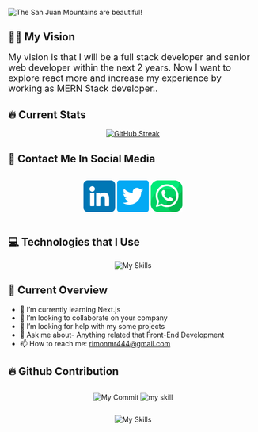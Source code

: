 
![The San Juan Mountains are beautiful!](/images/rimon.gif "San Juan Mountains")

<h2>👨‍🎓 My Vision </h2>
<p style="font-size:18px;">
My vision is that I will be a full stack developer and senior web developer within the next 2 years. Now I want to explore react more and increase my experience by working as MERN Stack developer..
</p>

<h2>🔥 Current Stats </h2>
<div align="center">

[![GitHub Streak](https://github-readme-streak-stats.herokuapp.com?user=Mezbah-u-Rimon&theme=algolia)](https://git.io/streak-stats)

</div>

<h2>📱 Contact Me In Social Media</h2>
<div align="center">
<div style="display: flex; justify-content:center; gap:10px;">

[![Social Contact](/icons/linkedin%20(2).png "linkedin")](https://github.com/Mezbah-u-Rimon)
[![Social Contact](/icons/twitter.png "twitter")](https://twitter.com/Mezbah_uddin_88)
[![Social Contact](/icons/whatsapp.png "whatsapp")](https://l.facebook.com/l.php?u=https%3A%2F%2Fwhatsapp.com%2Fdl%2F%3Ffbclid%3DIwAR2ZXX3ZeKt3vkPNIBOMEQhxu6Pxpg4mY3tUm8DIDS8o6VnmPjx4AZfYyk0&h=AT1SCxKvKKjcZrc7Bz5lx7iBasYIf2efvMhSyOGkXxfk-qgA6qYRKfzNmqQPui3J0tZPl2bzufuM8KOD7OOBR9Xg3if3Cm-7v_E13ph3FNaT-FiYPdSZUI3JxguKfmsxBAQHNKuSvTWoHQM)
</div>
</div>

<h2>💻 Technologies that I Use </h2>
<div align="center">

![My Skills](https://skillicons.dev/icons?i=html,css,js,bootstrap,tailwind,react,mongodb,nodejs,express,firebase,vscode,github&perline=4)

</div>

<h2>🔎 Current Overview</h2>

- 🌱 I’m currently learning Next.js
- 👯 I’m looking to collaborate on your company
- 🤔 I’m looking for help with my some projects
- 💬 Ask me about- Anything related that Front-End Development
- 📫 How to reach me: rimonmr444@gmail.com

<h2>🔥 Github Contribution </h2>

<div align="center">
<div style="display: flex;justify-content:center; gap:10px;">

![My Commit](http://github-profile-summary-cards.vercel.app/api/cards/repos-per-language?username=Mezbah-u-Rimon&theme=tokyonight)
![my skill](http://github-profile-summary-cards.vercel.app/api/cards/most-commit-language?username=Mezbah-u-Rimon&theme=tokyonight)

</div>
</div>

<div align="center">

![My Skills](http://github-profile-summary-cards.vercel.app/api/cards/profile-details?username=Mezbah-u-Rimon&theme=tokyonight)
</div>
